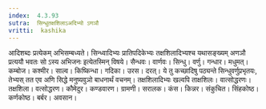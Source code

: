 ```yaml
---
index:  4.3.93
sutra:  सिन्धुतक्षशिलाऽअदिभ्यो ऽणञौ
vritti:  kashika 
---
```


आदिशब्दः प्रत्येकम् अभिसम्बध्यते। सिन्ध्वादिभ्यः प्रातिपदिकेभ्यः तक्षशिलादिभ्यश्च यथासङ्ख्यम् अणञौ प्रत्ययौ भवतः सो ऽस्य अभिजनः इत्येतस्मिन् विषये। सैन्धवः। वार्णवः। सिन्धु। वर्णु। गन्धार। मधुमत्। कम्बोज। कश्मीर। साल्व। किष्किन्धा। गदिका। उरस। दरत्। ये तु कच्छादिषु पठ्यन्ते सिन्धुवर्णुप्रभृतयः, तेभ्यस् तत एव अणि सिद्धे मनुष्यवुञो बाधनार्थं वचनम्। तक्षशिलादिभ्यः खल्वपि ताक्षशिलः। वात्सोद्धरणः। तक्षशिला। वत्सोद्धरण। कौमेदुर। कण्डवारण। ग्रामणी। सरालक। कंस। किन्नर। संकुचित। सिंहकोष्ठ। कर्णकोष्ठ। बर्बर। अवसान।

